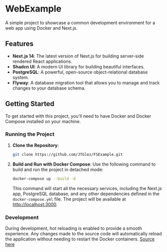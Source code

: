 # WebExample

A simple project to showcase a common development environment for a web app using Docker and Next.js.

## Features

- **Next.js 14**: The latest version of Next.js for building server-side rendered React applications.
- **Shadcn UI**: A modern UI library for building beautiful interfaces.
- **PostgreSQL**: A powerful, open-source object-relational database system.
- **Flyway**: A database migration tool that allows you to manage and track changes to your database schema.

## Getting Started

To get started with this project, you'll need to have Docker and Docker Compose installed on your machine.

### Running the Project

1. **Clone the Repository**:

    ```bash
    git clone https://github.com/JTGlez/FSExample.git
    ```


2. **Build and Run with Docker Compose**:
   Use the following command to build and run the project in detached mode:

    ```bash
    docker-compose up --build -d
    ```

    This command will start all the necessary services, including the Next.js app, PostgreSQL database, and any other dependencies defined in the `docker-compose.yml` file.
    The project will be available at [http://localhost:3000](http://localhost:3000).

### Development

During development, hot reloading is enabled to provide a smooth experience. Any changes made to the source code will automatically reload the application without needing to restart the Docker containers. 
[Source here](https://dev.to/yuvraajsj18/enabling-hot-reloading-for-nextjs-in-docker-4k39)
